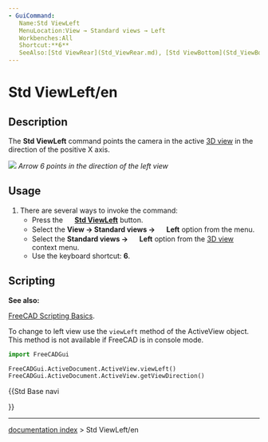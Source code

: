 ```yaml
---
- GuiCommand:
   Name:Std ViewLeft
   MenuLocation:View → Standard views → Left
   Workbenches:All
   Shortcut:**6**
   SeeAlso:[Std ViewRear](Std_ViewRear.md), [Std ViewBottom](Std_ViewBottom.md)
---
```


# Std ViewLeft/en

## Description

The **Std ViewLeft** command points the camera in the active [3D view](3D_view.md) in the direction of the positive X axis.

![](images/FreeCAD_views_rear.svg ) *Arrow 6 points in the direction of the left view*

## Usage

1.  There are several ways to invoke the command:
    -   Press the **<img src="images/Std_ViewLeft.svg" width=16px> [Std ViewLeft](Std_ViewLeft.md)** button.
    -   Select the **View → Standard views → <img src="images/Std_ViewLeft.svg" width=16px> Left** option from the menu.
    -   Select the **Standard views → <img src="images/Std_ViewLeft.svg" width=16px> Left** option from the [3D view](3D_view.md) context menu.
    -   Use the keyboard shortcut: **6**.

## Scripting


**See also:**

[FreeCAD Scripting Basics](FreeCAD_Scripting_Basics.md).

To change to left view use the `viewLeft` method of the ActiveView object. This method is not available if FreeCAD is in console mode.


```python
import FreeCADGui

FreeCADGui.ActiveDocument.ActiveView.viewLeft()
FreeCADGui.ActiveDocument.ActiveView.getViewDirection()
```





{{Std Base navi

}}

---
[documentation index](../README.md) > Std ViewLeft/en
